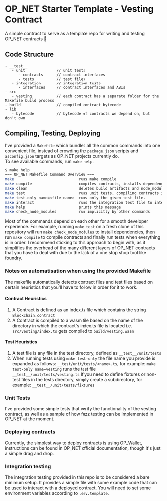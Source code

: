 # OP_NET Starter Template - Vesting Contract

A simple contract to serve as a template repo for writing and testing OP_NET contracts 🚀

## Code Structure

```
- __test__
   - unit              // unit tests
      - contracts      // contract interfaces
      - tests          // test files
   - integration       // integration tests
      - interfaces     // contract interfaces and ABIs
- src
   - vesting           // each contract has a separate folder for the Makefile build process
- build                // compiled contract bytecode
- lib
   - bytecode          // bytecode of contracts we depend on, but don't own
```

## Compiling, Testing, Deploying

I've provided a `Makefile` which bundles all the common commands into one convenient file, instead of crowding the `package.json` scripts and `asconfig.json` targets as OP_NET projects currently do.  
To see available commands, run `make help`.

```bash
$ make help
=== OP_NET Makefile Command Overview ===
make                             runs make compile
make compile                     compiles contracts, installs dependencies
make clean                       deletes build artifacts and node_modules
make test                        runs unit tests, compiling contracts if necessary
make test-only name=<file name>  runs only the given test file.
make interact                    runs the integration test file to interact with contracts on regtest.
make help                        prints this message
make check_node_modules          run implicitly by other commands
```

Most of the commands depend on each other for a smooth developer experience. For example, running `make test` on a fresh clone of this repository will run `make check_node_modules` to install dependencies, then run `make compile` to compile contracts and finally run tests when everything is in order.
I recommend sticking to this approach to begin with, as it simplifies the overhead of the many different layers of OP_NET contracts that you have to deal with due to the lack of a one stop shop tool like foundry.

### Notes on automatisation when using the provided Makefile

The makefile automatically detects contract files and test files based on certain heuristics that you'll have to follow in order for it to work.

#### Contract Heuristics

1. A Contract is defined as an index.ts file which contains the string `Blockchain.contract`
2. A Contract is compiled to a wasm file based on the name of the directory in which the contract's index.ts file is located
   i.e. `src/vesting/index.ts` gets compiled to `build/vesting.wasm`

#### Test Heuristics

1. A test file is any file in the test directory, defined as `__test__/unit/tests`
2. When running tests using `make test-only` the file name you provide is expanded as follows: `__test/unit/tests/<name>.ts`, for example: `make test-only name=vesting` runs the test file `__test__/unit/tests/vesting.ts`
   If you need to define fixtures or non-test files in the tests directory, simply create a subdirectory, for example: `__test__/unit/tests/fixtures`

### Unit Tests

I've provided some simple tests that verify the functionality of the vesting contract, as well as a sample of how fuzz testing can be implemented in OP_NET at the moment.

### Deploying contracts

Currently, the simplest way to deploy contracts is using OP_Wallet, instructions can be found in OP_NET official documentation, though it's just a simple drag and drop.

### Integration testing

The integration testing provided in this repo is to be considered a bare minimum setup. It provides a simple file with some example code that can be used to interact with a deployed contract.
You will need to set some environment variables according to `.env.template`.

